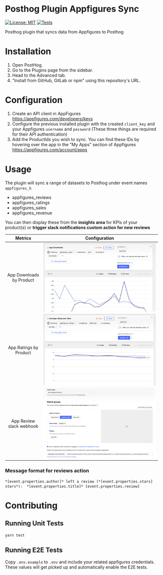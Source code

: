 # Posthog Plugin Appfigures Sync

[![License: MIT](https://img.shields.io/badge/License-MIT-yellow.svg)](https://opensource.org/licenses/MIT) 
[![Tests](https://github.com/benjackwhite/posthog-plugin-appfigures/actions/workflows/run-tests.yml/badge.svg)](https://github.com/benjackwhite/posthog-plugin-appfigures/actions/workflows/run-tests.yml)


Posthog plugin that syncs data from Appfigures to Posthog

# Installation
1. Open PostHog.
2. Go to the Plugins page from the sidebar.
3. Head to the Advanced tab.
4. "Install from GitHub, GitLab or npm" using this repository's URL.

# Configuration
1. Create an API client in AppFigures https://appfigures.com/developers/keys
2. Configure the previous installed plugin with the created `client_key` and your Appfigures `username` and `password` (These three things are required for their API authentication)
3. Add the ProductIds you wish to sync. You can find these IDs by hovering over the app in the "My Apps" section of Appfigures https://appfigures.com/account/apps

# Usage

The plugin will sync a range of datasets to Posthog under event names `appfigures_X`. 
* appfigures_reviews
* appfigures_ratings
* appfigures_sales
* appfigures_revenue

You can then display these from the **insights area** for KPIs of your product(s) or **trigger slack notifications custom action for new reviews** 


Metrics             |  Configuration
:-------------------------:|:-------------------------:
App Downloads by Product  |  ![Screenshot of App Downloads configuration](/docs/img/screen_app_downloads.png)
App Ratings by Product  |  ![Screenshot of App Ratings configuration](/docs/img/screen_app_ratings.png)
App Review slack webhook  |  ![Screenshot of App Reviews webhook configuration](/docs/img/screen_app_reviews.png)

### Message format for reviews action
```
*[event.properties.author]* left a review (*[event.properties.stars] stars*):  *[event.properties.title]* [event.properties.review]
```


# Contributing
## Running Unit Tests

```
yarn test
```

## Running E2E Tests

Copy `.env.example` to `.env` and include your related appfigures credentials.
These values will get picked up and automatically enable the E2E tests.